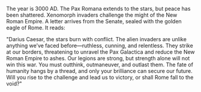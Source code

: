 The year is 3000 AD. The Pax Romana extends to the stars, but peace has been shattered. Xenomorph invaders challenge the might of the New Roman Empire. A letter arrives from the Senate, sealed with the golden eagle of Rome. It reads:

"Darius Caesar, the stars burn with conflict. The alien invaders are unlike anything we’ve faced before—ruthless, cunning, and relentless. They strike at our borders, threatening to unravel the Pax Galactica and reduce the New Roman Empire to ashes. Our legions are strong, but strength alone will not win this war. You must outthink, outmaneuver, and outlast them. The fate of humanity hangs by a thread, and only your brilliance can secure our future. Will you rise to the challenge and lead us to victory, or shall Rome fall to the void?"
